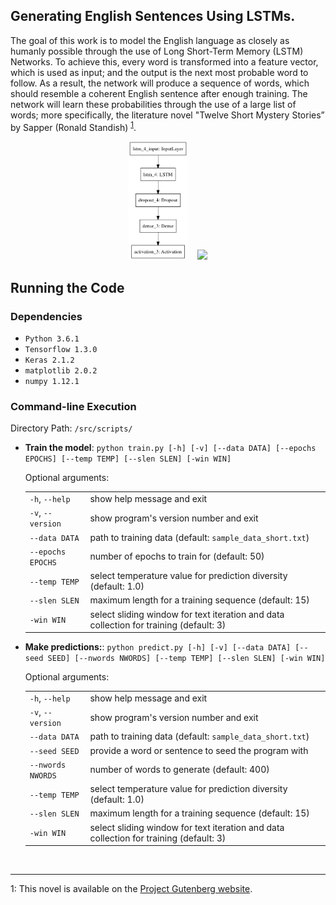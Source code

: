 ## Generating English Sentences Using LSTMs.

The goal of this work is to model the English language as closely as humanly possible through the use of Long Short-Term Memory (LSTM) Networks. To achieve this, every word is transformed into a feature vector, which is used as input; and the output is the next most probable word to follow. As a result, the network will produce a sequence of words, which should resemble a coherent English sentence after enough training. The network will learn these probabilities through the use of a large list of words; more specifically, the literature novel "Twelve Short Mystery Stories” by Sapper (Ronald Standish) <sup>[1](#projgut)</sup>.

<center><img src="./readme_res/model_plot.png" height=190>&nbsp;&nbsp;&nbsp;&nbsp;<img src="./readme_res/predict.gif" height=190></center>

## Running the Code

### Dependencies

* `Python 3.6.1`
* `Tensorflow 1.3.0`
* `Keras 2.1.2`
* `matplotlib 2.0.2`
* `numpy 1.12.1`

### Command-line Execution

Directory Path: `/src/scripts/`

* **Train the model**: `python train.py [-h] [-v] [--data DATA] [--epochs EPOCHS] [--temp TEMP] [--slen SLEN] [-win WIN]`

	Optional arguments:

	| | |
	|-------------|--------|
	|`-h`, `--help`|show help message and exit |
	|`-v`, `--version`|show program's version number and exit|
	|`--data DATA`|path to training data (default: `sample_data_short.txt`)|
	|`--epochs EPOCHS`|number of epochs to train for (default: 50)|
	|`--temp TEMP`|select temperature value for prediction diversity (default: 1.0)|
	|`--slen SLEN`|maximum length for a training sequence (default: 15)|
	|`-win WIN`|select sliding window for text iteration and data collection for training (default: 3)|
	
* **Make predictions:**: `python predict.py [-h] [-v] [--data DATA] [--seed SEED] [--nwords NWORDS] [--temp TEMP] [--slen SLEN] [-win WIN]`
	
	Optional arguments:
	
	| | |
	|-------------|--------|
	|`-h`, `--help`|show help message and exit |
	|`-v`, `--version`|show program's version number and exit|
	|`--data DATA`|path to training data (default: `sample_data_short.txt`)|
	|`--seed SEED`|provide a word or sentence to seed the program with|
	|`--nwords NWORDS`|number of words to generate (default: 400)|
	|`--temp TEMP`|select temperature value for prediction diversity (default: 1.0)|
	|`--slen SLEN`|maximum length for a training sequence (default: 15)|
	|`-win WIN`|select sliding window for text iteration and data collection for training (default: 3)|
	
	
<br><hr>
<a name="projgut">1</a>: This novel is available on the [Project Gutenberg website](http://gutenberg.ca/index.html).